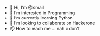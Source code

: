 - 👋 Hi, I’m @Ismail
- 👀 I’m interested in Programming
- 🌱 I’m currently learning Python
- 💞️ I’m looking to collaborate on Hackerone
- 📫 How to reach me ... nah u don't

<!---
